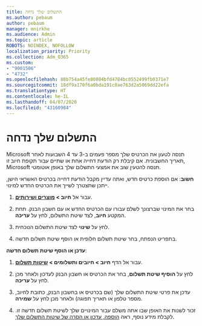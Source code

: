 ```yaml
---
title: התשלום שלך נדחה
ms.author: pebaum
author: pebaum
manager: mnirkhe
ms.audience: Admin
ms.topic: article
ROBOTS: NOINDEX, NOFOLLOW
localization_priority: Priority
ms.collection: Adm_O365
ms.custom:
- "9001506"
- "4732"
ms.openlocfilehash: 88b754a45fe80804bfd4784bc0552499fb0371e7
ms.sourcegitcommit: 18df9a170f6a0bda191c0ae763d2a5069dd22efa
ms.translationtype: HT
ms.contentlocale: he-IL
ms.lasthandoff: 04/07/2020
ms.locfileid: "43160984"
---
```

# <a name="your-payment-was-declined"></a>התשלום שלך נדחה

Microsoft תנסה לטעון את הכרטיס שלך מספר פעמים ב-3 עד 4 השבועות לאחר תאריך החשבונית.  אם קיבלת רק הודעת דחייה אחת או שתיים עבור תקופת חיוב זו, Microsoft תנסה להטעין שוב את אמצעי התשלום שלך באופן אוטומטי.  

**חשוב**: אם הוספת כרטיס חדש, ואתה עדיין מקבל הודעת דחייה בכרטיס האשראי הישן, ייתכן שתצטרך לשייך את הכרטיס החדש למינוי.

1. עבור אל **חיוב > [מוצרים ושירותים](https://go.microsoft.com/fwlink/p/?linkid=842054)**.

2. בחר את המינוי שברצונך לשלם עבורו עם הכרטיס החדש או עם חשבון הבנק. תחת המקטע **חיוב**, לצד שיטת התשלום, לחץ על **עריכה**.

3. לחץ על **שינוי** לצד שיטת התשלום הנוכחית.

4. בתפריט הנפתח, בחר שיטת תשלום חלופית או הוסף שיטת תשלום חדשה.

**עדכן או הוסף שיטת תשלום חדשה**:

1. עבור אל הדף **חיוב > חיובים ותשלומים > [שיטות תשלום](https://go.microsoft.com/fwlink/p/?linkid=2018806)**.

2. לחץ על **הוסיף שיטת תשלום**, בחר את הכרטיס או חשבון הבנק לעדכון ולאחר מכן לחץ על **עריכה**.

3. עדכן את פרטי שיטת התשלום שלך (שם בכרטיס או בחשבון הבנק, כתובת לחיוב, מספר טלפון או תאריך תפוגה) ולאחר מכן לחץ על **שמירה**.

4. זכור לשנות את האופן שבו אתה משלם עבור המינויים שלך לשיטת תשלום חדשה זו. לקבלת מידע נוסף, ראה [הוספה, עדכון או הסרה של שיטות התשלום שלך](https://go.microsoft.com/fwlink/?linkid=2118133). 
